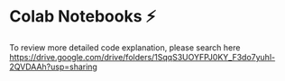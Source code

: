 # Colab Notebooks ⚡
To review more detailed code explanation, please search here 
https://drive.google.com/drive/folders/1SqqS3UOYFPJ0KY_F3do7yuhl-2QVDAAh?usp=sharing
